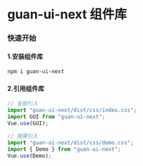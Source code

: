 # guan-ui-next 组件库

### 快速开始

#### 1.安装组件库

```bash
npm i guan-ui-next
```

#### 2.引用组件库

```javascript
// 全部引入
import "guan-ui-next/dist/css/index.css";
import GUI from "guan-ui-next";
Vue.use(GUI);

// 按需引入
import "guan-ui-next/dist/css/demo.css";
import { Demo } from "guan-ui-next";
Vue.use(Demo);
```
